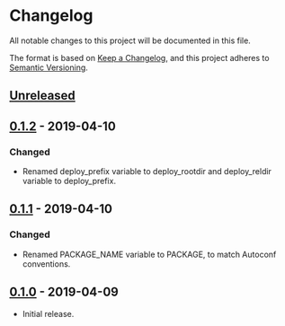 # Changelog
All notable changes to this project will be documented in this file.

The format is based on [Keep a Changelog](https://keepachangelog.com/en/1.0.0/),
and this project adheres to [Semantic Versioning](https://semver.org/spec/v2.0.0.html).

## [Unreleased]

## [0.1.2] - 2019-04-10
### Changed
- Renamed deploy_prefix variable to deploy_rootdir and deploy_reldir variable
to deploy_prefix.

## [0.1.1] - 2019-04-10
### Changed
- Renamed PACKAGE_NAME variable to PACKAGE, to match Autoconf conventions.

## [0.1.0] - 2019-04-09

- Initial release.

[Unreleased]: https://github.com/jaredhanson/make-deploy/compare/v0.1.2...HEAD
[0.1.2]: https://github.com/jaredhanson/make-deploy/compare/v0.1.1...v0.1.2
[0.1.1]: https://github.com/jaredhanson/make-deploy/compare/v0.1.0...v0.1.1
[0.1.0]: https://github.com/jaredhanson/make-deploy/releases/tag/v0.1.0
